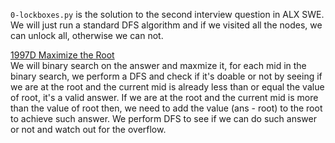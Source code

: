 `0-lockboxes.py` is the solution to the second interview question in ALX SWE. We will just run a standard DFS algorithm and if we visited all the nodes, we can unlock all, otherwise we can not. <br>

[1997D Maximize the Root](https://codeforces.com/contest/1997/problem/D "1997D Maximize the Root") <br>
We will binary search on the answer and maxmize it, for each mid in the binary search, we perform a DFS and check if it's doable or not by seeing if we are at the root and the current mid is already less than or equal the value of root, it's a valid answer. If we are at the root and the current mid is more than the value of root then, we need to add the value (ans - root) to the root to achieve such answer. We perform DFS to see if we can do such answer or not and watch out for the overflow.<br>